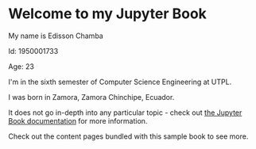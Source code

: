 # Welcome to my Jupyter Book

My name is Edisson Chamba

Id: 1950001733

Age: 23

I'm in the sixth semester of Computer Science Engineering at UTPL.

I was born in Zamora, Zamora Chinchipe, Ecuador.

It does not go in-depth into any particular topic - check out [the Jupyter Book documentation](https://jupyterbook.org) for more information.

Check out the content pages bundled with this sample book to see more.

```{tableofcontents}

